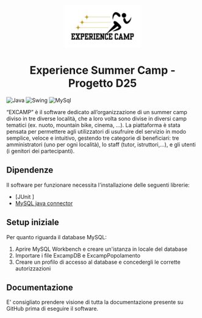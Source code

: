 <div align="center">
  <img src="EXCAMP/src/it/unipv/ingsw/syzygy/excamp/resources/Logo.png" width="200" alt="Logo">
  <h1>Experience Summer Camp - Progetto D25</h1>
</div>

![Java](https://img.shields.io/badge/Backend-Java-brightgreen)
![Swing](https://img.shields.io/badge/Frontend-Swing-red)
![MySql](https://img.shields.io/badge/Database-MySQL-yellow)


“EXCAMP” è il software dedicato all’organizzazione di un summer camp diviso in tre diverse località, che a loro volta sono divise in diversi camp tematici (ex. nuoto, mountain bike, cinema, …). La piattaforma è stata pensata per permettere agli utilizzatori di usufruire del servizio in modo semplice, veloce e intuitivo, gestendo tre categorie di beneficiari: tre amministratori (uno per ogni località), lo staff (tutor, istruttori,…), e gli utenti (i genitori dei partecipanti).

## Dipendenze 
Il software per funzionare necessita l'installazione delle seguenti librerie:
- [JUnit ]
- [MySQL java connector](https://github.com/mysql/mysql-connector-j)

## Setup iniziale 
Per quanto riguarda il database MySQL:
1. Aprire MySQL Workbench e creare un'istanza in locale del database
2. Importare i file ExcampDB e ExcampPopolamento
3. Creare un profilo di accesso al database e concedergli le corrette autorizzazioni

## Documentazione
E' consigliato prendere visione di tutta la documentazione presente su GitHub prima di eseguire il software.
